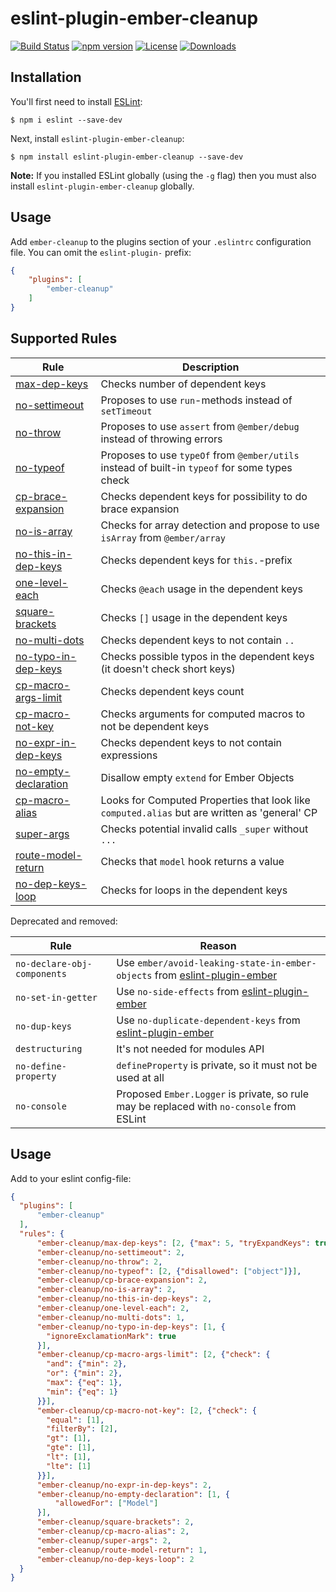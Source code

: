 # eslint-plugin-ember-cleanup

[![Build Status](https://travis-ci.org/onechiporenko/eslint-plugin-ember-cleanup.svg)](https://travis-ci.org/onechiporenko/eslint-plugin-ember-cleanup)
[![npm version](https://badge.fury.io/js/eslint-plugin-ember-cleanup.png)](http://badge.fury.io/js/eslint-plugin-ember-cleanup)
[![License](http://img.shields.io/:license-mit-blue.svg)](http://doge.mit-license.org)
[![Downloads](http://img.shields.io/npm/dm/eslint-plugin-ember-cleanup.svg)](https://www.npmjs.com/package/eslint-plugin-ember-cleanup)

## Installation

You'll first need to install [ESLint](http://eslint.org):

```
$ npm i eslint --save-dev
```

Next, install `eslint-plugin-ember-cleanup`:

```
$ npm install eslint-plugin-ember-cleanup --save-dev
```

**Note:** If you installed ESLint globally (using the `-g` flag) then you must also install `eslint-plugin-ember-cleanup` globally.

## Usage

Add `ember-cleanup` to the plugins section of your `.eslintrc` configuration file. You can omit the `eslint-plugin-` prefix:

```json
{
    "plugins": [
        "ember-cleanup"
    ]
}
```

## Supported Rules

| Rule | Description |
|----- | ------------|
| [max-dep-keys](./docs/rules/max-dep-keys.md)| Checks number of dependent keys |
| [no-settimeout](./docs/rules/no-settimeout.md) | Proposes to use `run`-methods instead of `setTimeout` |
| [no-throw](./docs/rules/no-throw.md) | Proposes to use `assert` from `@ember/debug` instead of throwing errors |
| [no-typeof](./docs/rules/no-typeof.md) | Proposes to use `typeOf` from `@ember/utils` instead of  built-in `typeof` for some types check |
| [cp-brace-expansion](./docs/rules/cp-brace-expansion.md) | Checks dependent keys for possibility to do brace expansion |
| [no-is-array](./docs/rules/no-is-array.md) | Checks for array detection and propose to use `isArray` from `@ember/array` |
| [no-this-in-dep-keys](./docs/rules/no-this-in-dep-keys.md) | Checks dependent keys for `this.`-prefix |
| [one-level-each](./docs/rules/one-level-each.md) | Checks `@each` usage in the dependent keys |
| [square-brackets](./docs/rules/square-brackets.md) | Checks `[]` usage in the dependent keys |
| [no-multi-dots](./docs/rules/no-multi-dots.md) | Checks dependent keys to not contain `..` |
| [no-typo-in-dep-keys](./docs/rules/no-typo-in-dep-keys.md) | Checks possible typos in the dependent keys (it doesn't check short keys) |
| [cp-macro-args-limit](./docs/rules/cp-macro-args-limit.md) | Checks dependent keys count |
| [cp-macro-not-key](./docs/rules/cp-macro-not-key.md) | Checks arguments for computed macros to not be dependent keys |
| [no-expr-in-dep-keys](./docs/rules/no-expr-in-dep-keys.md) | Checks dependent keys to not contain expressions |
| [no-empty-declaration](./docs/rules/no-empty-declaration.md) | Disallow empty `extend` for Ember Objects |
| [cp-macro-alias](./docs/rules/cp-macro-alias.md) | Looks for Computed Properties that look like `computed.alias` but are written as 'general' CP |
| [super-args](./docs/rules/super-args.md) | Checks potential invalid calls `_super` without `...` |
| [route-model-return](./docs/rules/route-model-return.md) | Checks that `model` hook returns a value |
| [no-dep-keys-loop](./docs/rules/no-dep-keys-loop.md) | Checks for loops in the dependent keys |

Deprecated and removed:

| Rule | Reason |
|------|--------|
| `no-declare-obj-components` | Use `ember/avoid-leaking-state-in-ember-objects` from [eslint-plugin-ember](https://github.com/ember-cli/eslint-plugin-ember) |
| `no-set-in-getter` | Use `no-side-effects` from [eslint-plugin-ember](https://github.com/ember-cli/eslint-plugin-ember) |
| `no-dup-keys` | Use `no-duplicate-dependent-keys` from [eslint-plugin-ember](https://github.com/ember-cli/eslint-plugin-ember) |
| `destructuring` | It's not needed for modules API |
| `no-define-property` | `defineProperty` is private, so it must not be used at all |
| `no-console` | Proposed `Ember.Logger` is private, so rule may be replaced with `no-console` from ESLint | 

## Usage

Add to your eslint config-file:

```json
{
  "plugins": [
      "ember-cleanup"
  ],
  "rules": {
      "ember-cleanup/max-dep-keys": [2, {"max": 5, "tryExpandKeys": true}],
      "ember-cleanup/no-settimeout": 2,
      "ember-cleanup/no-throw": 2,
      "ember-cleanup/no-typeof": [2, {"disallowed": ["object"]}],
      "ember-cleanup/cp-brace-expansion": 2,
      "ember-cleanup/no-is-array": 2,
      "ember-cleanup/no-this-in-dep-keys": 2,
      "ember-cleanup/one-level-each": 2,
      "ember-cleanup/no-multi-dots": 1,
      "ember-cleanup/no-typo-in-dep-keys": [1, {
        "ignoreExclamationMark": true
      }],
      "ember-cleanup/cp-macro-args-limit": [2, {"check": {
        "and": {"min": 2},
        "or": {"min": 2},
        "max": {"eq": 1},
        "min": {"eq": 1}
      }}],
      "ember-cleanup/cp-macro-not-key": [2, {"check": {
        "equal": [1],
        "filterBy": [2],
        "gt": [1],
        "gte": [1],
        "lt": [1],
        "lte": [1]
      }}],
      "ember-cleanup/no-expr-in-dep-keys": 2,
      "ember-cleanup/no-empty-declaration": [1, {
          "allowedFor": ["Model"]
      }],
      "ember-cleanup/square-brackets": 2,
      "ember-cleanup/cp-macro-alias": 2,
      "ember-cleanup/super-args": 2,
      "ember-cleanup/route-model-return": 1,
      "ember-cleanup/no-dep-keys-loop": 2
  }
}
```
